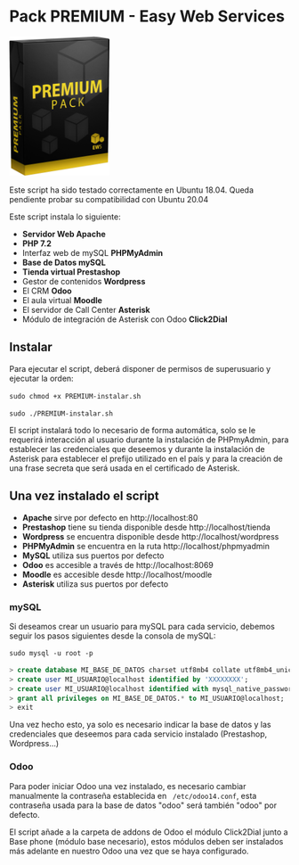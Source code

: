 # Pack PREMIUM - Easy Web Services

<img src="../assets/PREMIUM.png" width="180"/>

Este script ha sido testado correctamente en Ubuntu 18.04. Queda pendiente probar su compatibilidad con Ubuntu 20.04

Este script instala lo siguiente:
- **Servidor Web Apache**
- **PHP 7.2**
- Interfaz web de mySQL **PHPMyAdmin**
- **Base de Datos mySQL**
- **Tienda virtual Prestashop**
- Gestor de contenidos **Wordpress**
- El CRM **Odoo**
- El aula virtual **Moodle**
- El servidor de Call Center **Asterisk**
- Módulo de integración de Asterisk con Odoo **Click2Dial**

## Instalar
Para ejecutar el script, deberá disponer de permisos de superusuario y ejecutar la orden:

``sudo chmod +x PREMIUM-instalar.sh``

`` sudo ./PREMIUM-instalar.sh ``

El script instalará todo lo necesario de forma automática, solo se le requerirá interacción al usuario durante la instalación de PHPmyAdmin, para establecer las credenciales que deseemos y durante la instalación de Asterisk para establecer el prefijo utilizado en el país y para la creación de una frase secreta que será usada en el certificado de Asterisk.

## Una vez instalado el script
- **Apache** sirve por defecto en http://localhost:80
- **Prestashop** tiene su tienda disponible desde http://localhost/tienda
- **Wordpress** se encuentra disponible desde http://localhost/wordpress
- **PHPMyAdmin** se encuentra en la ruta http://localhost/phpmyadmin
- **MySQL** utiliza sus puertos por defecto
- **Odoo** es accesible a través de http://localhost:8069
- **Moodle** es accesible desde http://localhost/moodle
- **Asterisk** utiliza sus puertos por defecto

### mySQL
Si deseamos crear un usuario para mySQL para cada servicio, debemos seguir los pasos siguientes desde la consola de mySQL:

```console 
sudo mysql -u root -p
```
```sql
> create database MI_BASE_DE_DATOS charset utf8mb4 collate utf8mb4_unicode_ci;
> create user MI_USUARIO@localhost identified by 'XXXXXXXX';
> create user MI_USUARIO@localhost identified with mysql_native_password by 'XXXXXXXX';
> grant all privileges on MI_BASE_DE_DATOS.* to MI_USUARIO@localhost;
> exit
```

Una vez hecho esto, ya solo es necesario indicar la base de datos y las credenciales que deseemos para cada servicio instalado (Prestashop, Wordpress...)

### Odoo
Para poder iniciar Odoo una vez instalado, es necesario cambiar manualmente la contraseña establecida en ``` /etc/odoo14.conf```, esta contraseña usada para la base de datos "odoo" será también "odoo" por defecto.

El script añade a la carpeta de addons de Odoo el módulo Click2Dial junto a Base phone (módulo base necesario), estos módulos deben ser instalados más adelante en nuestro Odoo una vez que se haya configurado.



